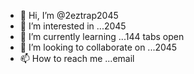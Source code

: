 - 👋 Hi, I’m @2eztrap2045
- 👀 I’m interested in ...2045
- 🌱 I’m currently learning ...144 tabs open
- 💞️ I’m looking to collaborate on ...2045
- 📫 How to reach me ...email

<!---
2eztrap2045/2eztrap2045 is a ✨ special ✨ repository because its `README.md` (this file) appears on your GitHub profile.
You can click the Preview link to take a look at your changes.
--->
